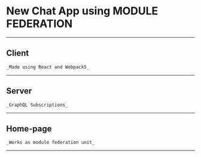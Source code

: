 # New Chat App using MODULE FEDERATION 
---
## Client
    _Made using React and Webpack5_
---
## Server
    _GraphQL Subscriptions_
---
## Home-page
    _Works as module federation unit_ 
---